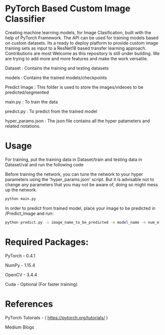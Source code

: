# PyTorch Based Custom Image Classifier

Creating machine learning models, for Image Clasification, built with the help of PyTorch Framework. The API can be used for training models based on custom datasets. Its a ready to deploy platform to provide custom image training sets as input to a ResNet18 based transfer learning approach. Contributions are most Welcome as this repository is still under building. We are trying to add more and more features and make the work versatile. 

Dataset : Contains the training and testing datasets

models : Contains the trained models/checkpoints

Predict Image : This folder is used to store the images/videoes to be predicted/segmented

main.py : To train the data

predict.py : To predict from the trained model

hyper_params.json : The json file contains all the hyper patameters and related notations. 

# Usage
For training, put the training data in Dataset/train and testing data in Dataset/val and run the following code

Before training the network, you can tune the network to your hyper parameters using the 'hyper_params.json' script. But it is advisable not to change any parameters that you may not be aware of, doing so might mess up the network.

```bash
python main.py 
```
In order to predict from trained model, place your image to be predicted in /Predict_Image and run:
```bash
python predict.py -i image_name_to_be_predicted -m model_name -n num_of_classes 
```

# Required Packages:

PyTorch - 0.4.1

NumPy - 1.15.4

OpenCV -  3.4.4

Cuda - Optional (For faster training)

# References

PyTorch Tutorials - ( https://pytorch.org/tutorials/ )

Medium Blogs
